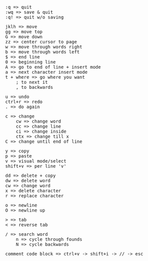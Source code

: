 
<pre>
:q => quit  
:wq => save & quit  
:q! => quit w/o saving
</pre>
<pre>
jklh => move  
gg => move top  
G => move down  
zz => center cursor to page  
w => move through words right  
b => move through words left  
$ => end line  
0 => beginning line  
A => go to end of line + insert mode  
a => next character insert mode  
t + where => go where you want
	; to next it
	, to backwards
</pre>
<pre>
u => undo  
ctrl+r => redo  
. => do again
</pre>
<pre>
c => change  
    cw => change word  
    cc => change line  
    ci => change inside  
    ctx => change till x 
C => change until end of line  
</pre>
<pre>
y => copy  
p => paste  
v => visual mode/select  
shift+v => per line 'v'
</pre>
<pre>
dd => delete + copy  
dw => delete word  
cw => change word  
x => delete character  
r => replace character
</pre>
<pre>
o => newline  
O => newline up
</pre>
<pre>
> => tab 
< => reverse tab 
</pre>
<pre>
/ => search word  
    n => cycle through founds  
    N => cycle backwards
</pre>
<pre>
comment code block => ctrl+v -> shift+i -> // -> esc
</pre>

